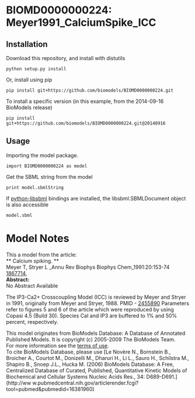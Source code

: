 # BIOMD0000000224: Meyer1991_CalciumSpike_ICC

## Installation

Download this repository, and install with distutils

`python setup.py install`

Or, install using pip

`pip install git+https://github.com/biomodels/BIOMD0000000224.git`

To install a specific version (in this example, from the 2014-09-16 BioModels release)

`pip install git+https://github.com/biomodels/BIOMD0000000224.git@20140916`

## Usage

Importing the model package.

`import BIOMD0000000224 as model`

Get the SBML string from the model

`print model.sbmlString`

If [python-libsbml](https://pypi.python.org/pypi/python-libsbml) bindings are
installed, the libsbml.SBMLDocument object is also accessible

`model.sbml`


# Model Notes


This a model from the article:  
** Calcium spiking. **   
Meyer T, Stryer L _Annu Rev Biophys Biophys Chem_1991:20:153-74
[1867714](http://www.ncbi.nlm.nih.gov/pubmed/1867714),  
**Abstract:**   
No Abstract Available

The IP3-Ca2+ Crosscoupling Model (ICC) is reviewed by Meyer and Stryer in
1991, originally from Meyer and Stryer, 1988. PMID -
[2455890](http://www.ncbi.nlm.nih.gov/pubmed/2455890) Parameters refer to
figures 5 and 6 of the article which were reproduced by using Copasi 4.5
(Build 30). Species CaI and IP3 are buffered to 1% and 50% percent,
respectively.

This model originates from BioModels Database: A Database of Annotated
Published Models. It is copyright (c) 2005-2009 The BioModels Team.  
For more information see the [terms of
use](http://www.ebi.ac.uk/biomodels/legal.html).  
To cite BioModels Database, please use [Le Novère N., Bornstein B., Broicher
A., Courtot M., Donizelli M., Dharuri H., Li L., Sauro H., Schilstra M.,
Shapiro B., Snoep J.L., Hucka M. (2006) BioModels Database: A Free,
Centralized Database of Curated, Published, Quantitative Kinetic Models of
Biochemical and Cellular Systems Nucleic Acids Res., 34: D689-D691.](http://ww
w.pubmedcentral.nih.gov/articlerender.fcgi?tool=pubmed&pubmedid=16381960)


